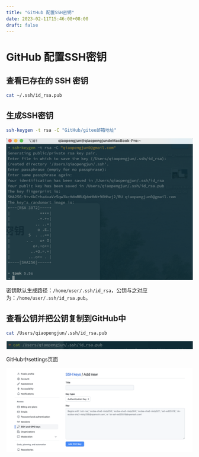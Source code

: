 ```yaml
---
title: "GitHub 配置SSH密钥"
date: 2023-02-11T15:46:08+08:00
draft: false
---
```


# GitHub 配置SSH密钥

## 查看已存在的 SSH 密钥

```bash
cat ~/.ssh/id_rsa.pub
```

## 生成SSH密钥

```bash
ssh-keygen -t rsa -C "GitHub/gitee邮箱地址"
```

![](https://raw.githubusercontent.com/qiaopengjun5162/blogpicgo/master/img/202302162157637.png)

密钥默认生成路径：`/home/user/.ssh/id_rsa`，公钥与之对应为：`/home/user/.ssh/id_rsa.pub`。

## 查看公钥并把公钥复制到GitHub中

```bash
cat /Users/qiaopengjun/.ssh/id_rsa.pub
```

![](https://raw.githubusercontent.com/qiaopengjun5162/blogpicgo/master/img/202302162157634.png)

GitHub中settings页面

![](https://raw.githubusercontent.com/qiaopengjun5162/blogpicgo/master/img/202302162157635.png)
